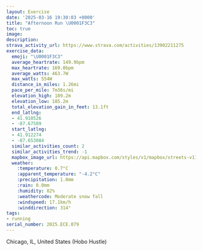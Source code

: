 ```yaml
---
layout: Exercise
date: '2025-03-16 19:30:03 +0000'
title: "Afternoon Run \U0001F3C3"
toc: true
image:
description:
strava_activity_url: https://www.strava.com/activities/13902211275
exercise_data:
  emoji: "\U0001F3C3"
  average_heartrate: 149.9bpm
  max_heartrate: 169.0bpm
  average_watts: 463.7W
  max_watts: 554W
  distance_in_miles: 1.26mi
  pace_per_mile: 7m36s/mi
  elevation_high: 189.2m
  elevation_low: 185.2m
  total_elevation_gain_in_feet: 13.1ft
  end_latlng:
  - 41.910526
  - -87.67589
  start_latlng:
  - 41.912274
  - -87.653084
  similar_activities_count: 2
  similar_activities_trend: -1
  mapbox_image_url: https://api.mapbox.com/styles/v1/mapbox/streets-v11/static/path-5+787af2-1.0(%7Bux~F~w~uOCxAD%60AAR%40pALx%40Dt%40Fb%40%40b%40MdBKb%40CtAA~CDhAC%60%40BrAAv%40H%7CAC%5EB%60DEp%40Fn%40%40xFAvAFjIAd%40IZDPC%5C%40n%40IZH%5CBb%40Cp%40DXDhD%3FxBDpAAdALfEEr%40HhECb%40%3Fn%40%40BF~%40DhABfEDj%40MhAE%60BDbB%3Fj%40BX),pin-s-s+e5b22e(-87.65328,41.91086),pin-s-f+89ae00(-87.67414000000005,41.910549999999986)/auto/800x800?access_token=pk.eyJ1Ijoiam9zaGJlY2ttYW4iLCJhIjoiY205eWR2aDd1MWZ6djJrbXc4a3M0bWZleiJ9.XiG9OWkNcZk2QzjJbxLB4A
  weather:
    :temperature: 0.7°C
    :apparent_temperature: "-4.2°C"
    :precipitation: 1.0mm
    :rain: 0.0mm
    :humidity: 82%
    :weathercode: Moderate snow fall
    :windspeed: 17.1km/h
    :winddirection: 314°
tags:
- running
serial_number: 2025.ECE.079
---
```

Chicago, IL, United States (Hobo Hustle)
